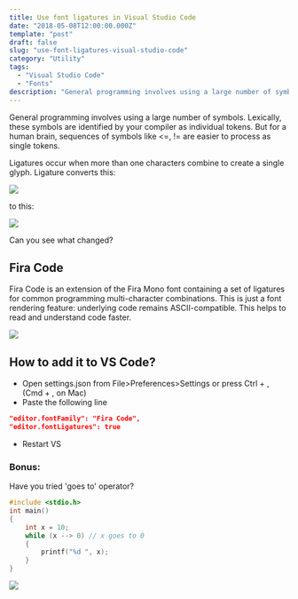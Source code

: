 ```yaml
---
title: Use font ligatures in Visual Studio Code
date: "2018-05-08T12:00:00.000Z"
template: "post"
draft: false
slug: "use-font-ligatures-visual-studio-code"
category: "Utility"
tags:
  - "Visual Studio Code"
  - "Fonts"
description: "General programming involves using a large number of symbols. Lexically, these symbols are identified by your compiler as individual tokens. But for a human brain, sequences of symbols like <=, != are easier to process as single tokens"
---
```


General programming involves using a large number of symbols. Lexically, these symbols are identified by your compiler as individual tokens. But for a human brain, sequences of symbols like <=, != are easier to process as single tokens.

Ligatures occur when more than one characters combine to create a single glyph. Ligature converts this:

![](./media/font-ligature-1.png)

to this:

![](./media/font-ligature-2.png)

Can you see what changed?

## Fira Code

Fira Code is an extension of the Fira Mono font containing a set of ligatures for common programming multi-character combinations. This is just a font rendering feature: underlying code remains ASCII-compatible. This helps to read and understand code faster.

![](./media/font-ligature-3.png)

## How to add it to VS Code?

- Open settings.json from File>Preferences>Settings or press Ctrl + , (Cmd + , on Mac)
- Paste the following line

```json
"editor.fontFamily": "Fira Code",
"editor.fontLigatures": true
```

- Restart VS

### Bonus:
Have you tried 'goes to' operator? 
 
```cpp
#include <stdio.h>
int main()
{
    int x = 10;
    while (x --> 0) // x goes to 0
    {
        printf("%d ", x);
    }
}
```

![](./media/font-ligature-4.png)
